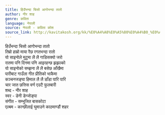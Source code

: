 ```yaml
---
title: हिउँभन्दा चिसो आगोभन्दा तातो
author: नीर शाह
genre: कविता
language: नेपाली
source: नेपाली - कविता कोश
source_link: http://kavitakosh.org/kk/%E0%A4%A8%E0%A5%80%E0%A4%B0_%E0%A4%B6%E0%A4%BE%E0%A4%B9
---
```


हिउँभन्दा चिसो आगोभन्दा तातो  
तिम्रो हाम्रो माया रैछ रगतभन्दा रातो  
यो साइनोले मुटुमा लै लै गाडिसक्यो जरो  
रातमा पनि दिनमा पनि आइरहन्छ झझल्को  
यो साइनोको सम्झना लै लै बसेछ आँखैमा  
पारीबाट गाउँला गीत प्रीतिको भाकैमा  
कञ्चनजङ्घा हिमाल लै लै डाँडा पारि पारि  
चार जात छत्तिस वर्ण एउटै फुलबारी  
शब्द - नीर शाह  
स्वर - डेनी डेन्जोङ्पा  
संगीत - सम्भुजित बासकोटा  
एल्बम - कान्छीलाई घुमाउने काठमाण्डौं शहर
